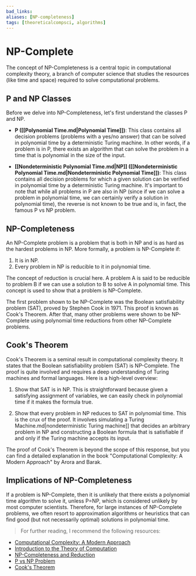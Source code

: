 ```yaml
---
bad_links: 
aliases: [NP-completeness]
tags: [theoreticalcompsci, algorithms]
---
```

# NP-Complete

The concept of NP-Completeness is a central topic in computational complexity theory, a branch of computer science that studies the resources (like time and space) required to solve computational problems.

## P and NP Classes

Before we delve into NP-Completeness, let's first understand the classes P and NP. 

- **P ([[Polynomial Time.md|Polynomial Time]])**: This class contains all decision problems (problems with a yes/no answer) that can be solved in polynomial time by a deterministic Turing machine. In other words, if a problem is in P, there exists an algorithm that can solve the problem in a time that is polynomial in the size of the input.

- **[[Nondeterministic Polynomial Time.md|NP]] ([[Nondeterministic Polynomial Time.md|Nondeterministic Polynomial Time]])**: This class contains all decision problems for which a given solution can be verified in polynomial time by a deterministic Turing machine. It's important to note that while all problems in P are also in NP (since if we can solve a problem in polynomial time, we can certainly verify a solution in polynomial time), the reverse is not known to be true and is, in fact, the famous P vs NP problem.

## NP-Completeness

An NP-Complete problem is a problem that is both in NP and is as hard as the hardest problems in NP. More formally, a problem is NP-Complete if:

1. It is in NP.
2. Every problem in NP is reducible to it in polynomial time.

The concept of reduction is crucial here. A problem A is said to be reducible to problem B if we can use a solution to B to solve A in polynomial time. This concept is used to show that a problem is NP-Complete.

The first problem shown to be NP-Complete was the Boolean satisfiability problem (SAT), proved by Stephen Cook in 1971. This proof is known as Cook's Theorem. After that, many other problems were shown to be NP-Complete using polynomial time reductions from other NP-Complete problems.

## Cook's Theorem

Cook's Theorem is a seminal result in computational complexity theory. It states that the Boolean satisfiability problem (SAT) is NP-Complete. The proof is quite involved and requires a deep understanding of Turing machines and formal languages. Here is a high-level overview:

1. Show that SAT is in NP. This is straightforward because given a satisfying assignment of variables, we can easily check in polynomial time if it makes the formula true.

2. Show that every problem in NP reduces to SAT in polynomial time. This is the crux of the proof. It involves simulating a Turing Machine.md|nondeterministic Turing machine]] that decides an arbitrary problem in NP and constructing a Boolean formula that is satisfiable if and only if the Turing machine accepts its input.

The proof of Cook's Theorem is beyond the scope of this response, but you can find a detailed explanation in the book "Computational Complexity: A Modern Approach" by Arora and Barak.

## Implications of NP-Completeness

If a problem is NP-Complete, then it is unlikely that there exists a polynomial time algorithm to solve it, unless P=NP, which is considered unlikely by most computer scientists. Therefore, for large instances of NP-Complete problems, we often resort to approximation algorithms or heuristics that can find good (but not necessarily optimal) solutions in polynomial time.

> For further reading, I recommend the following resources:
- [Computational Complexity: A Modern Approach](https://www.google.com/search?q=Computational+Complexity%3A+A+Modern+Approach)
- [Introduction to the Theory of Computation](https://www.google.com/search?q=Introduction+to+the+Theory+of+Computation)
- [NP-Completeness and Reduction](https://www.google.com/search?q=NP-Completeness+and+Reduction)
- [P vs NP Problem](https://www.google.com/search?q=P+vs+NP+Problem)
- [Cook's Theorem](https://www.google.com/search?q=Cook%27s+Theorem)